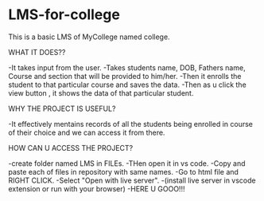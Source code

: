 # LMS-for-college
This is a basic LMS of MyCollege named college.

WHAT IT DOES??

-It takes input from the user.
-Takes students name, DOB, Fathers name, Course and section that will be provided to him/her.
-Then it enrolls the student to that particular course and saves the data.
-Then as u click the view button , it shows the data of that particular student.


WHY THE PROJECT IS USEFUL?

-It effectively mentains records of all the students being enrolled in course of their choice and we can access it from there.


HOW CAN U ACCESS THE PROJECT?

-create folder named LMS in FILEs.
-THen open it in vs code.
-Copy and paste each of files in repository with same names.
-Go to html file and RIGHT CLICK.
-Select "Open with live server". 
-(install live server in vscode extension or run with your browser)
-HERE U GOOO!!!


